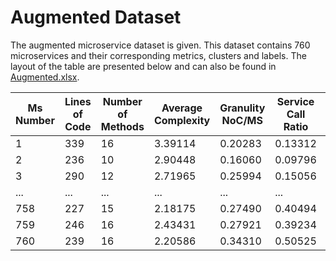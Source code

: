# Augmented Dataset 

The augmented microservice dataset is given. This dataset contains 760 microservices and their corresponding metrics, clusters and labels. The layout of the table are presented below and can also be found in [Augmented.xlsx](https://github.com/AhKose/Quality-Analysis/blob/main/Dataset%203/Augmented.xlsx).

| Ms Number | Lines of Code | Number of Methods | Average Complexity | Granulity NoC/MS | Service Call Ratio | Class Dependency | Label | Cluster |
|-----------|---------------|-------------------|--------------------|------------------|--------------------|------------------|-------|---------|
| 1         | 339           | 16                | 3.39114            | 0.20283          | 0.13312            | 4                | L     | 0       |
| 2         | 236           | 10                | 2.90448            | 0.16060          | 0.09796            | 4                | L     | 0       |
| 3         | 290           | 12                | 2.71965            | 0.25994          | 0.15056            | 3                | L     | 0       |
| ...       | ...           | ...               | ...                | ...              | ...                | ...              | ...   | ...     |
| 758       | 227           | 15                | 2.18175            | 0.27490          | 0.40494            | 18               | H     | 1       |
| 759       | 246           | 16                | 2.43431            | 0.27921          | 0.39234            | 18               | H     | 1       |
| 760       | 239           | 16                | 2.20586            | 0.34310          | 0.50525            | 22               | H     | 1       |
